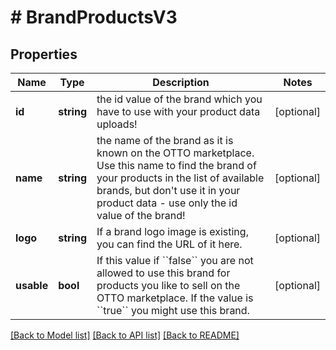 # # BrandProductsV3

## Properties

Name | Type | Description | Notes
------------ | ------------- | ------------- | -------------
**id** | **string** | the id value of the brand which you have to use with your product data uploads! | [optional]
**name** | **string** | the name of the brand as it is known on the OTTO marketplace. Use this name to find the brand of your products in the list of available brands, but don&#39;t use it in your product data - use only the id value of the brand! | [optional]
**logo** | **string** | If a brand logo image is existing, you can find the URL of it here. | [optional]
**usable** | **bool** | If this value if &#x60;&#x60;false&#x60;&#x60; you are not allowed to use this brand for products you like to sell on the OTTO marketplace. If the value is &#x60;&#x60;true&#x60;&#x60; you might use this brand. | [optional]

[[Back to Model list]](../../README.md#models) [[Back to API list]](../../README.md#endpoints) [[Back to README]](../../README.md)
